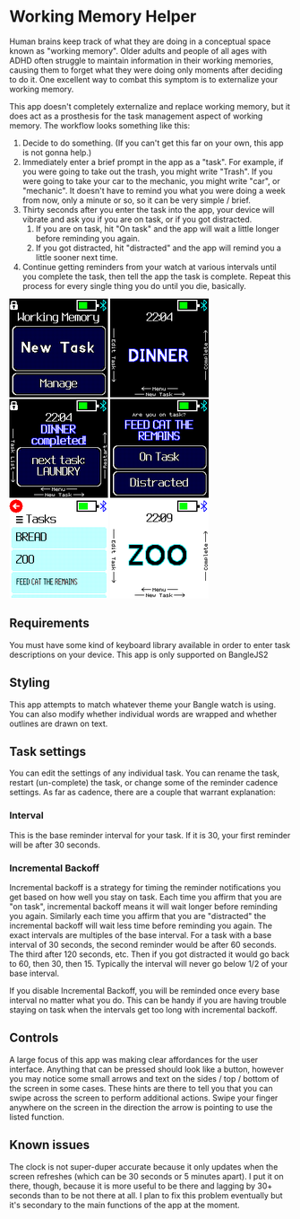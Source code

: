 # Working Memory Helper
Human brains keep track of what they are doing in a conceptual space known as "working memory". Older adults and people
of all ages with ADHD often struggle to maintain information in their working memories, causing them to forget what
they were doing only moments after deciding to do it. One excellent way to combat this symptom is to externalize your
working memory.

This app doesn't completely externalize and replace working memory, but it does act as a prosthesis for the task
management aspect of working memory. The workflow looks something like this:

1. Decide to do something. (If you can't get this far on your own, this app is not gonna help.)
2. Immediately enter a brief prompt in the app as a "task". For example, if you were going to take out the trash, 
you might write "Trash". If you were going to take your car to the mechanic, you might write "car", or "mechanic". It 
doesn't have to remind you what you were doing a week from now, only a minute or so, so it can be very simple / brief.
3. Thirty seconds after you enter the task into the app, your device will vibrate and ask you if you are on task, or if 
you got distracted.
   1. If you are on task, hit "On task" and the app will wait a little longer before reminding you again.
   2. If you got distracted, hit "distracted" and the app will remind you a little sooner next time.
4. Continue getting reminders from your watch at various intervals until you complete the task, then tell the app the 
task is complete. Repeat this process for every single thing you do until you die, basically.

![screenshot](screenshot.png) ![screenshot](screenshot2.png) ![screenshot](screenshot3.png) ![screenshot](screenshot4.png)
![screenshot](screenshot5.png) ![screenshot](screenshot6.png) 

## Requirements
You must have some kind of keyboard library available in order to enter task descriptions on your device. This app is 
only supported on BangleJS2

## Styling
This app attempts to match whatever theme your Bangle watch is using. You can also modify whether individual
words are wrapped and whether outlines are drawn on text.

## Task settings
You can edit the settings of any individual task. You can rename the task, restart (un-complete) the task, or change
some of the reminder cadence settings. As far as cadence, there are a couple that warrant explanation:

### Interval
This is the base reminder interval for your task. If it is 30, your first reminder will be after 30 seconds.

### Incremental Backoff
Incremental backoff is a strategy for timing the reminder notifications you get based on how well you stay on task.
Each time you affirm that you are "on task", incremental backoff means it will wait longer before reminding you again.
Similarly each time you affirm that you are "distracted" the incremental backoff will wait less time before reminding 
you again. The exact intervals are multiples of the base interval. For a task with a base interval of 30 seconds, the 
second reminder would be after 60 seconds. The third after 120 seconds, etc.  Then if you got distracted it would go
back to 60, then 30, then 15. Typically the interval will never go below 1/2 of your base interval.

If you disable Incremental Backoff, you will be reminded once every base interval no matter what you do. This can be
handy if you are having trouble staying on task when the intervals get too long with incremental backoff.

## Controls
A large focus of this app was making clear affordances for the user interface. Anything that can be pressed should look
like a button, however you may notice some small arrows and text on the sides / top / bottom of the screen  in some
cases. These hints are there to tell you that you can swipe across the screen to perform additional actions.
Swipe your finger anywhere on the screen in the direction the arrow is pointing to use the listed function.

## Known issues
The clock is not super-duper accurate because it only updates when the screen refreshes (which can be 30 seconds or 5 
minutes apart). I put it on there, though, because it is more useful to be there and lagging by 30+ seconds than to be 
not there at all. I plan to fix this problem eventually but it's secondary to the main functions of the app at the 
moment.